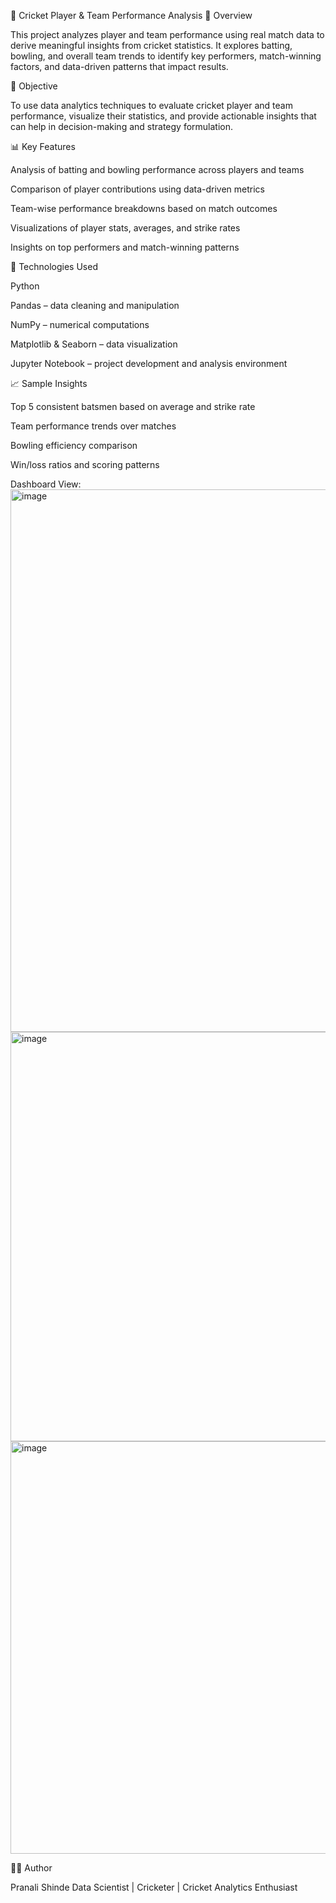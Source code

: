 🏏 Cricket Player & Team Performance Analysis
📘 Overview

This project analyzes player and team performance using real match data to derive meaningful insights from cricket statistics.
It explores batting, bowling, and overall team trends to identify key performers, match-winning factors, and data-driven patterns that impact results.

🎯 Objective

To use data analytics techniques to evaluate cricket player and team performance, visualize their statistics, and provide actionable insights that can help in decision-making and strategy formulation.

📊 Key Features

Analysis of batting and bowling performance across players and teams

Comparison of player contributions using data-driven metrics

Team-wise performance breakdowns based on match outcomes

Visualizations of player stats, averages, and strike rates

Insights on top performers and match-winning patterns

🧠 Technologies Used

Python

Pandas – data cleaning and manipulation

NumPy – numerical computations

Matplotlib & Seaborn – data visualization

Jupyter Notebook – project development and analysis environment

📈 Sample Insights

Top 5 consistent batsmen based on average and strike rate

Team performance trends over matches

Bowling efficiency comparison

Win/loss ratios and scoring patterns

Dashboard View:
<img width="1243" height="868" alt="image" src="https://github.com/user-attachments/assets/b99c69a0-6fe5-47d5-88b0-dcf412fe2ac0" />
<img width="871" height="655" alt="image" src="https://github.com/user-attachments/assets/37ee2b93-9ae0-4ae1-905a-0637e508137f" />
<img width="1246" height="660" alt="image" src="https://github.com/user-attachments/assets/0685b736-a50f-4b75-9e88-734b0a9cb0a1" />


🧑‍💻 Author

Pranali Shinde
Data Scientist | Cricketer | Cricket Analytics Enthusiast
